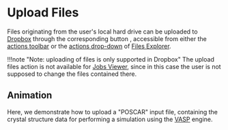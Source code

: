 # Upload Files

Files originating from the user's local hard drive can be uploaded to [Dropbox](../dropbox.md) through the corresponding button <i class="zmdi zmdi-upload zmdi-hc-border"></i>, accessible from either the [actions toolbar](../../entities-general/ui/explorer.md#actions-toolbar) or the [actions drop-down](../../entities-general/ui/explorer.md#actions-dropdown) of [Files Explorer](../ui/explorer.md).

!!!note "Note: uploading of files is only supported in Dropbox"
    The upload files action is not available for [Jobs Viewer](../../jobs/ui/files-tab.md), since in this case the user is not supposed to change the files contained there.

## Animation

Here, we demonstrate how to upload a "POSCAR" input file, containing the crystal structure data for performing a simulation using the [VASP](../../software-directory/modeling/vasp/overview.md) engine.

<img data-gifffer="/images/data-in-objectstorage/upload-file.gif">
